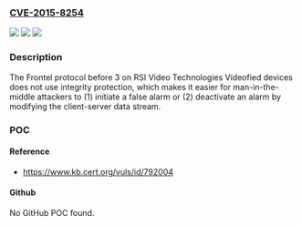 ### [CVE-2015-8254](https://cve.mitre.org/cgi-bin/cvename.cgi?name=CVE-2015-8254)
![](https://img.shields.io/static/v1?label=Product&message=n%2Fa&color=blue)
![](https://img.shields.io/static/v1?label=Version&message=n%2Fa&color=blue)
![](https://img.shields.io/static/v1?label=Vulnerability&message=n%2Fa&color=brighgreen)

### Description

The Frontel protocol before 3 on RSI Video Technologies Videofied devices does not use integrity protection, which makes it easier for man-in-the-middle attackers to (1) initiate a false alarm or (2) deactivate an alarm by modifying the client-server data stream.

### POC

#### Reference
- https://www.kb.cert.org/vuls/id/792004

#### Github
No GitHub POC found.

